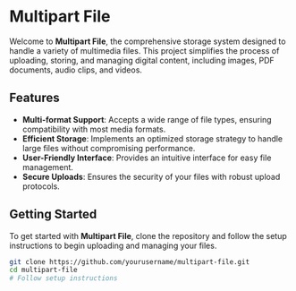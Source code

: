 # Multipart File

Welcome to **Multipart File**, the comprehensive storage system designed to handle a variety of multimedia files. This project simplifies the process of uploading, storing, and managing digital content, including images, PDF documents, audio clips, and videos.

## Features

- **Multi-format Support**: Accepts a wide range of file types, ensuring compatibility with most media formats.
- **Efficient Storage**: Implements an optimized storage strategy to handle large files without compromising performance.
- **User-Friendly Interface**: Provides an intuitive interface for easy file management.
- **Secure Uploads**: Ensures the security of your files with robust upload protocols.

## Getting Started

To get started with **Multipart File**, clone the repository and follow the setup instructions to begin uploading and managing your files.

```bash
git clone https://github.com/yourusername/multipart-file.git
cd multipart-file
# Follow setup instructions
